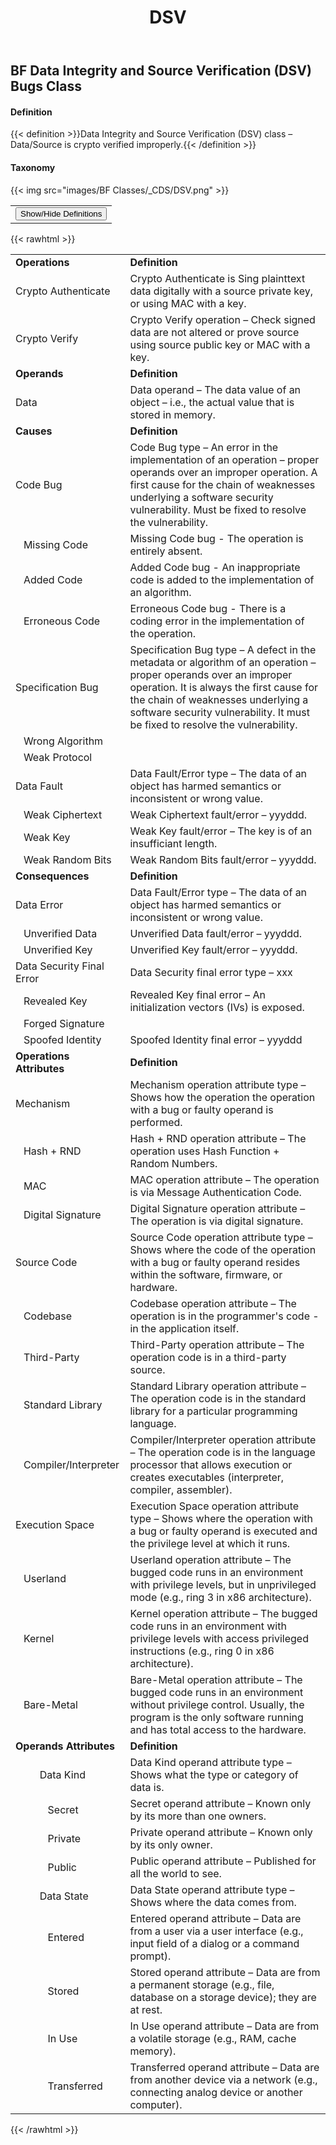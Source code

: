 ﻿---
weight: 3
title: "DSV"
---
## BF Data Integrity and Source Verification (DSV) Bugs Class 

#### Definition
{{< definition >}}Data Integrity and Source Verification (DSV) class – Data/Source is crypto verified improperly.{{< /definition >}}

####  Taxonomy


{{< img src="images/BF Classes/_CDS/DSV.png" >}}

<table>
<tr>
<td>
<button class="btn btn-primary " type="button" data-bs-toggle="collapse" data-bs-target="#collapseTable" aria-expanded="false" aria-controls="collapseTable">Show/Hide Definitions</button>
</td>
</tr>
</table>
	
{{< rawhtml >}}
<div class="collapse" id="collapseTable">
<table>
<tr>
			<td><strong>Operations</strong></td>
	<td><strong>Definition</strong></td>
	</tr>
	<tr>
			<td>Crypto Authenticate </td>
	<td>Crypto Authenticate is Sing plainttext data digitally with a source private key, or using MAC with a key.</td>
	</tr>
	<tr>
			<td>Crypto Verify </td>
	<td>Crypto Verify operation – Check signed data are not altered or prove source using source public key or MAC with a key.</td>
	</tr>
	<tr>
			<td><strong>Operands</strong></td>
	<td><strong>Definition</strong></td>
	</tr>
	<tr>
			<td>Data </td>
	<td>Data operand – The data value of an object – i.e., the actual value that is stored in memory.</td>
	</tr>
	<tr>
			<td><strong>Causes</strong></td>
	<td><strong>Definition</strong></td>
	</tr>
	<tr>
			<td>Code Bug</td>
	<td>Code Bug type – An error in the implementation of an operation – proper operands over an improper operation. A first cause for the chain of weaknesses underlying a software security vulnerability. Must be fixed to resolve the vulnerability.</td>
	</tr>
	<tr>
			<td>   Missing Code </td>
	<td>Missing Code bug - The operation is entirely absent.</td>
	</tr>
	<tr>
			<td>   Added Code </td>
	<td>Added Code bug - An inappropriate code is added to the implementation of an algorithm.</td>
	</tr>
	<tr>
			<td>   Erroneous Code </td>
	<td>Erroneous Code bug - There is a coding error in the implementation of the operation.</td>
	</tr>
	<tr>
			<td>Specification Bug</td>
	<td>Specification Bug type – A defect in the metadata or algorithm of an operation – proper operands over an improper operation. It is always the first cause for the chain of weaknesses underlying a software security vulnerability. It must be fixed to resolve the vulnerability.</td>
	</tr>
	<tr>
			<td>   Wrong Algorithm </td>
	<td></td>
	</tr>
	<tr>
			<td>   Weak Protocol </td>
	<td></td>
	</tr>
	<tr>
			<td>Data Fault</td>
	<td>Data Fault/Error type – The data of an object has harmed semantics or inconsistent or wrong value.</td>
	</tr>
	<tr>
			<td>   Weak Ciphertext </td>
	<td>Weak Ciphertext fault/error – yyyddd.</td>
	</tr>
	<tr>
			<td>   Weak Key </td>
	<td>Weak Key fault/error – The key is of an insufficiant length.</td>
	</tr>
	<tr>
			<td>   Weak Random Bits </td>
	<td>Weak Random Bits fault/error – yyyddd.</td>
	</tr>
	<tr>
			<td><strong>Consequences</strong></td>
	<td><strong>Definition</strong></td>
	</tr>
	<tr>
			<td>Data Error</td>
	<td>Data Fault/Error type – The data of an object has harmed semantics or inconsistent or wrong value.</td>
	</tr>
	<tr>
			<td>   Unverified Data </td>
	<td>Unverified Data fault/error – yyyddd.</td>
	</tr>
	<tr>
			<td>   Unverified Key </td>
	<td>Unverified Key fault/error – yyyddd.</td>
	</tr>
	<tr>
			<td>Data Security Final Error</td>
	<td>Data Security final error type – xxx</td>
	</tr>
	<tr>
			<td>   Revealed Key </td>
	<td>Revealed Key final error – An initialization vectors (IVs) is exposed.</td>
	</tr>
	<tr>
			<td>   Forged Signature </td>
	<td></td>
	</tr>
	<tr>
			<td>   Spoofed Identity </td>
	<td>Spoofed Identity final error – yyyddd</td>
	</tr>
	<tr>
			<td><strong>Operations Attributes</strong></td>
	<td><strong>Definition</strong></td>
	</tr>
	<tr>
			<td>Mechanism </td>
	<td>Mechanism operation attribute type – Shows how the operation the operation with a bug or faulty operand is performed.</td>
	</tr>
	<tr>
			<td>   Hash + RND </td>
	<td>Hash + RND operation attribute – The operation uses Hash Function + Random Numbers.</td>
	</tr>
	<tr>
			<td>   MAC </td>
	<td>MAC operation attribute – The operation is via Message Authentication Code.</td>
	</tr>
	<tr>
			<td>   Digital Signature </td>
	<td>Digital Signature operation attribute – The operation is via digital signature.</td>
	</tr>
	<tr>
			<td>Source Code </td>
	<td>Source Code operation attribute type – Shows where the code of the operation with a bug or faulty operand resides within the software, firmware, or hardware.</td>
	</tr>
	<tr>
			<td>   Codebase </td>
	<td>Codebase operation attribute – The operation is in the programmer's code - in the application itself.</td>
	</tr>
	<tr>
			<td>   Third-Party </td>
	<td>Third-Party operation attribute – The operation code is in a third-party source.</td>
	</tr>
	<tr>
			<td>   Standard Library </td>
	<td>Standard Library operation attribute – The operation code is in the standard library for a particular programming language.</td>
	</tr>
	<tr>
			<td>   Compiler/Interpreter </td>
	<td>Compiler/Interpreter operation attribute – The operation code is in the language processor that allows execution or creates executables (interpreter, compiler, assembler).</td>
	</tr>
	<tr>
			<td>Execution Space </td>
	<td>Execution Space operation attribute type – Shows where the operation with a bug or faulty operand is executed and the privilege level at which it runs.</td>
	</tr>
	<tr>
			<td>   Userland </td>
	<td>Userland operation attribute – The bugged code runs in an environment with privilege levels, but in unprivileged mode (e.g., ring 3 in x86 architecture).</td>
	</tr>
	<tr>
			<td>   Kernel </td>
	<td>Kernel operation attribute – The bugged code runs in an environment with privilege levels with access privileged instructions (e.g., ring 0 in x86 architecture).</td>
	</tr>
	<tr>
			<td>   Bare-Metal </td>
	<td>Bare-Metal operation attribute – The bugged code runs in an environment without privilege control. Usually, the program is the only software running and has total access to the hardware.</td>
	</tr>
	<tr>
			<td><strong>Operands Attributes</strong></td>
	<td><strong>Definition</strong></td>
	</tr>
	<tr>
			<td>         Data Kind </td>
	<td>Data Kind operand attribute type – Shows what the type or category of data is.</td>
	</tr>
	<tr>
			<td>            Secret </td>
	<td>Secret operand attribute – Known only by its more than one owners.</td>
	</tr>
	<tr>
			<td>            Private </td>
	<td>Private operand attribute – Known only by its only owner.</td>
	</tr>
	<tr>
			<td>            Public </td>
	<td>Public operand attribute – Published for all the world to see.</td>
	</tr>
	<tr>
			<td>         Data State </td>
	<td>Data State operand attribute type – Shows where the data comes from.</td>
	</tr>
	<tr>
			<td>            Entered </td>
	<td>Entered operand attribute – Data are from a user via a user interface (e.g., input field of a dialog or a command prompt).</td>
	</tr>
	<tr>
			<td>            Stored </td>
	<td>Stored operand attribute – Data are from a permanent storage (e.g., file, database on a storage device); they are at rest.</td>
	</tr>
	<tr>
			<td>            In Use </td>
	<td>In Use operand attribute – Data are from a volatile storage (e.g., RAM, cache memory).</td>
	</tr>
	<tr>
			<td>            Transferred </td>
	<td>Transferred operand attribute – Data are from another device via a network (e.g., connecting analog device or another computer).</td>
	</tr>
	
</table>
</div>
{{< /rawhtml >}}

